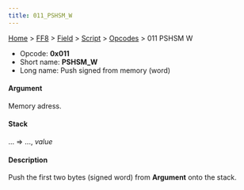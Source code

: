 ```yaml
---
title: 011_PSHSM_W
---
```


[Home](../../../../Main_Page.md) > [FF8](../../../../FF8.md) > [Field](../../../Field.md) > [Script](../../Script.md) > [Opcodes](../Opcodes.md) > 011 PSHSM W

-   Opcode: **0x011**
-   Short name: **PSHSM\_W**
-   Long name: Push signed from memory (word)

#### Argument

Memory adress.

#### Stack

... =&gt; ..., *value*

#### Description

Push the first two bytes (signed word) from **Argument** onto the stack.
